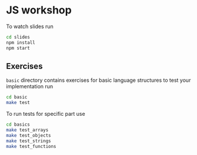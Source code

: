 # JS workshop

To watch slides run

```bash
cd slides
npm install
npm start
```

## Exercises

`basic` directory contains exercises for basic language structures to test your implementation run

```bash
cd basic
make test
```

To run tests for specific part use

```bash
cd basics
make test_arrays
make test_objects
make test_strings
make test_functions
```
